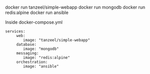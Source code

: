 docker run tanzeel/simple-webapp
docker run mongodb
docker run redis:alpine
docker run ansible

Inside docker-compose.yml
```
services:
     web:
        image: "tanzeel/simple-webapp"
     database:
        image: "mongodb"
     messaging:
        image: "redis:alpine"
     orchestration:
        image: "ansible"
